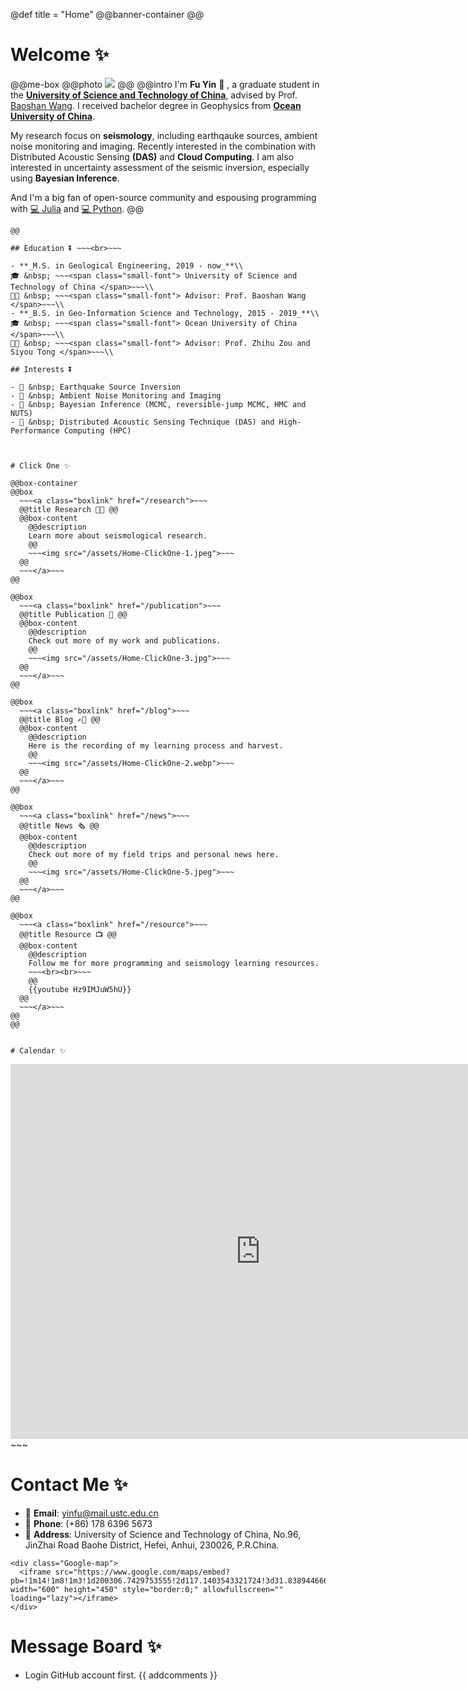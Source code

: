 @def title = "Home"
@@banner-container @@



# Welcome ✨

@@me-box
  @@photo ![](/assets/advatar-1.png) @@
  @@intro
  I'm **Fu Yin** 👋 , a graduate student in the **[University of Science and Technology of China](https://en.ustc.edu.cn/)**, advised by Prof. [Baoshan Wang](http://ess.ustc.edu.cn/faculties/detail-207.html). I received bachelor degree in Geophysics from **[Ocean University of China](http://eweb.ouc.edu.cn/)**.

  My research focus on **seismology**, including earthqauke sources, ambient noise monitoring and imaging. Recently interested in the combination with Distributed Acoustic Sensing **(DAS)** and **Cloud Computing**. I am also interested in uncertainty assessment of the seismic inversion, especially using **Bayesian Inference**.

  And I'm a big fan of open-source community and espousing programming with  [💻 Julia](https://julialang.org/) and [💻 Python](/).
  @@
  ~~~<div style="clear: both"></div>~~~
@@

## Education ⏬ ~~~<br>~~~

- **_M.S. in Geological Engineering, 2019 - now_**\\
  🎓 &nbsp; ~~~<span class="small-font"> University of Science and Technology of China </span>~~~\\
  👨‍🏫 &nbsp; ~~~<span class="small-font"> Advisor: Prof. Baoshan Wang </span>~~~\\
- **_B.S. in Geo-Information Science and Technology, 2015 - 2019_**\\
  🎓 &nbsp; ~~~<span class="small-font"> Ocean University of China </span>~~~\\
  👨‍🏫 &nbsp; ~~~<span class="small-font"> Advisor: Prof. Zhihu Zou and Siyou Tong </span>~~~\\

## Interests ⏬

- 💬 &nbsp; Earthquake Source Inversion
- 💬 &nbsp; Ambient Noise Monitoring and Imaging
- 💬 &nbsp; Bayesian Inference (MCMC, reversible-jump MCMC, HMC and NUTS)
- 💬 &nbsp; Distributed Acoustic Sensing Technique (DAS) and High-Performance Computing (HPC)



# Click One ✨

@@box-container
  @@box
    ~~~<a class="boxlink" href="/research">~~~
    @@title Research 👨‍🔬‍‍ @@
    @@box-content
      @@description
      Learn more about seismological research.
      @@
      ~~~<img src="/assets/Home-ClickOne-1.jpeg">~~~
    @@
    ~~~</a>~~~
  @@

  @@box
    ~~~<a class="boxlink" href="/publication">~~~
    @@title Publication 📑 @@
    @@box-content
      @@description
      Check out more of my work and publications.
      @@
      ~~~<img src="/assets/Home-ClickOne-3.jpg">~~~
    @@
    ~~~</a>~~~
  @@

  @@box
    ~~~<a class="boxlink" href="/blog">~~~
    @@title Blog ✍🏻 @@
    @@box-content
      @@description
      Here is the recording of my learning process and harvest.
      @@
      ~~~<img src="/assets/Home-ClickOne-2.webp">~~~
    @@
    ~~~</a>~~~
  @@
  
  @@box
    ~~~<a class="boxlink" href="/news">~~~
    @@title News 🗞 @@
    @@box-content
      @@description
      Check out more of my field trips and personal news here.
      @@
      ~~~<img src="/assets/Home-ClickOne-5.jpeg">~~~
    @@
    ~~~</a>~~~
  @@

  @@box
    ~~~<a class="boxlink" href="/resource">~~~
    @@title Resource 📺 @@
    @@box-content
      @@description
      Follow me for more programming and seismology learning resources.
      ~~~<br><br>~~~
      @@
      {{youtube Hz9IMJuW5hU}}
    @@
    ~~~</a>~~~
  @@
@@


# Calendar ✨
~~~
<div class="Google-calendar">
  <iframe src="https://calendar.google.com/calendar/embed?src=oucyinfu%40gmail.com&ctz=Asia%2FShanghai" style="border: 0" width="800" height="600" frameborder="0" scrolling="no"></iframe>
</div>
~~~


# Contact Me ✨

- 📧 **Email**: yinfu@mail.ustc.edu.cn
- 📲 **Phone**: (+86) 178 6396 5673
- 🏡 **Address**: University of Science and Technology of China, No.96, JinZhai Road Baohe District, Hefei, Anhui, 230026, P.R.China.


~~~
<div class="Google-map">
  <iframe src="https://www.google.com/maps/embed?pb=!1m14!1m8!1m3!1d200306.7429753555!2d117.1403543321724!3d31.838944666623885!3m2!1i1024!2i768!4f13.1!3m3!1m2!1s0x35cb66b49f48f5a9%3A0x4ce5cabd1b6d707b!2sGlobosity%20and%20Space%20Science%20College%2C%20University%20of%20Science%20and%20Technology%20of%20China!5e0!3m2!1sen!2shk!4v1644672352838!5m2!1sen!2shk" width="600" height="450" style="border:0;" allowfullscreen="" loading="lazy"></iframe>
</div>
~~~


# Message Board ✨
- Login GitHub account first.
{{ addcomments }}

